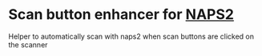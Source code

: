 # Scan button enhancer for [NAPS2](http://naps2.com)
Helper to automatically scan with naps2 when scan buttons are clicked on the scanner
